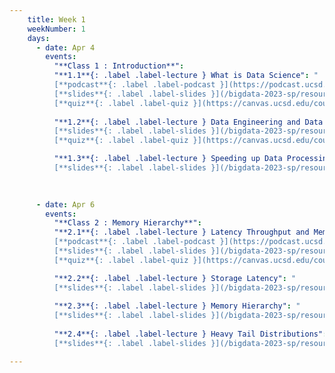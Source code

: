 ```yaml
---
    title: Week 1 
    weekNumber: 1
    days:
      - date: Apr 4 
        events:
          "**Class 1 : Introduction**": 
          "**1.1**{: .label .label-lecture } What is Data Science": "
          [**podcast**{: .label .label-podcast }](https://podcast.ucsd.edu/watch/sp23/cse255_a00/1) 
          [**slides**{: .label .label-slides }](/bigdata-2023-sp/resources/ppts/class1/1_WhatIsDataScience2.pptx)
          [**quiz**{: .label .label-quiz }](https://canvas.ucsd.edu/courses/45123/quizzes/135105)"
          
          "**1.2**{: .label .label-lecture } Data Engineering and Data Science": "
          [**slides**{: .label .label-slides }](/bigdata-2023-sp/resources/ppts/class1/3_JoeHellersteingDataScience.pptx)
          [**quiz**{: .label .label-quiz }](https://canvas.ucsd.edu/courses/45123/quizzes/135120)"

          "**1.3**{: .label .label-lecture } Speeding up Data Processing": " 
          [**slides**{: .label .label-slides }](/bigdata-2023-sp/resources/ppts/class1/2_Speed of data processing.pptx)"
          
          

      - date: Apr 6
        events:
          "**Class 2 : Memory Hierarchy**":
          "**2.1**{: .label .label-lecture } Latency Throughput and Memory Hierarchy": " 
          [**podcast**{: .label .label-podcast }](https://podcast.ucsd.edu/watch/sp23/cse255_a00/2)
          [**slides**{: .label .label-slides }](/bigdata-2023-sp/resources/ppts/class2/1_MemoryLatecyLocality.pptx)
          [**quiz**{: .label .label-quiz }](https://canvas.ucsd.edu/courses/45123/quizzes/135121)"

          "**2.2**{: .label .label-lecture } Storage Latency": " 
          [**slides**{: .label .label-slides }](/bigdata-2023-sp/resources/ppts/class2/2_StorageLatency.pptx)"
          
          "**2.3**{: .label .label-lecture } Memory Hierarchy": " 
          [**slides**{: .label .label-slides }](/bigdata-2023-sp/resources/ppts/class2/3_MemoryHierarchy.pptx)"
          
          "**2.4**{: .label .label-lecture } Heavy Tail Distributions": " 
          [**slides**{: .label .label-slides }](/bigdata-2023-sp/resources/ppts/class2/4_HeavyTailDistribution.pptx)"

---
```

